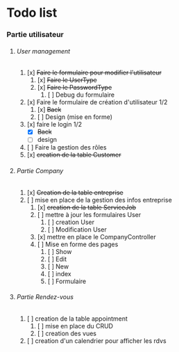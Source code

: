 # Todo list

### Partie utilisateur
1. ###### User management
    1. [x] ~~Faire le formulaire pour modifier l'utilisateur~~
        1. [x] ~~Faire le UserType~~
        2. [x] ~~Faire le PasswordType~~
           1. [ ] Debug du formulaire
    2. [x] Faire le formulaire de création d'utilisateur 1/2
       1. [x] ~~Back~~
       2. [ ] Design (mise en forme)
    3. [x]  faire le login 1/2
        - [x] ~~Back~~
        - [ ] design
    4. [ ]  Faire la gestion des rôles
    5. [x]  ~~creation de la table Customer~~
2. ###### Partie Company
    1. [x]  ~~Creation de la table entreprise~~
    2. [ ]  mise en place de la gestion des infos entreprise
        1. [x]  ~~creation de la table ServiceJob~~
        2. [ ] mettre à jour les formulaires User
           1. [ ] creation User
           2. [ ] Modification User
        3. [x]  mettre en place le CompanyController
        4. [ ] Mise en forme des pages
           1. [ ] Show
           2. [ ] Edit
           3. [ ] New
           4. [ ] index
           5. [ ] Formulaire
3. ###### Partie Rendez-vous
    1. [ ]  creation de la table appointment
        1. [ ]  mise en place du CRUD
        2. [ ]  creation des vues
    2. [ ]  creation d'un calendrier pour afficher les rdvs
   